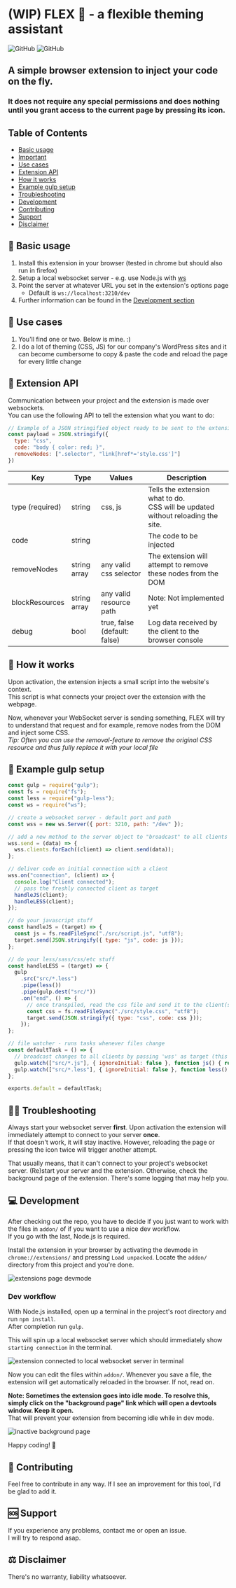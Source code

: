 # (WIP) FLEX 💪 - a flexible theming assistant

![GitHub](https://img.shields.io/github/license/mriot/flex)
![GitHub](https://img.shields.io/badge/version-0.0.1_(WIP)-lightgrey)

## A simple browser extension to inject your code on the fly.  

### It does not require any special permissions and does nothing until you grant access to the current page by pressing its icon.

## Table of Contents

- [Basic usage](#-basic-usage)
- [Important](#-important)
- [Use cases](#-use-cases)
- [Extension API](#-extension-api)
- [How it works](#-how-it-works)
- [Example gulp setup](#-example-gulp-setup)
- [Troubleshooting](#️-troubleshooting)
- [Development](#-development)
- [Contributing](#-contributing)
- [Support](#-support)
- [Disclaimer](#️-disclaimer)

## 📝 Basic usage

1) Install this extension in your browser (tested in chrome but should also run in firefox)  
2) Setup a local websocket server - e.g. use Node.js with [ws](https://www.npmjs.com/package/ws)
3) Point the server at whatever URL you set in the extension's options page
   - Default is `ws://localhost:3210/dev`
4) Further information can be found in the [Development section](#-development)

## 📌 Use cases

1) You'll find one or two. Below is mine. :)
2) I do a lot of theming (CSS, JS) for our company's WordPress sites and it can become cumbersome to copy & paste the code and reload the page for every little change

## 🧩 Extension API

Communication between your project and the extension is made over websockets.  
You can use the following API to tell the extension what you want to do:

``` javascript
// Example of a JSON stringified object ready to be sent to the extension
const payload = JSON.stringify({
  type: "css",
  code: "body { color: red; }",
  removeNodes: [".selector", "link[href*='style.css']"]
})
```

| Key             | Type         | Values                       | Description                                                                        |
|-----------------|--------------|------------------------------|------------------------------------------------------------------------------------|
| type (required) | string       | css, js                      | Tells the extension what to do.<br>CSS will be updated without reloading the site. |
| code            | string       |                              | The code to be injected                                                            |
| removeNodes     | string array | any valid css selector       | The extension will attempt to remove these nodes from the DOM                      |
| blockResources  | string array | any valid resource path      | Note: Not implemented yet                                                          |
| debug           | bool         | true, false (default: false) | Log data received by the client to the browser console                             |

## 🤔 How it works

Upon activation, the extension injects a small script into the website's context.  
This script is what connects your project over the extension with the webpage.  

Now, whenever your WebSocket server is sending something, FLEX will try to understand that request and for example, remove nodes from the DOM and inject some CSS.  
*Tip: Often you can use the removal-feature to remove the original CSS resource and thus fully replace it with your local file*

## 🧾 Example gulp setup

``` javascript
const gulp = require("gulp");
const fs = require("fs");
const less = require("gulp-less");
const ws = require("ws");

// create a websocket server - default port and path
const wss = new ws.Server({ port: 3210, path: "/dev" });

// add a new method to the server object to "broadcast" to all clients
wss.send = (data) => {
  wss.clients.forEach((client) => client.send(data));
};

// deliver code on initial connection with a client
wss.on("connection", (client) => {
  console.log("Client connected");
  // pass the freshly connected client as target
  handleJS(client);
  handleLESS(client);
});

// do your javascript stuff
const handleJS = (target) => {
  const js = fs.readFileSync("./src/script.js", "utf8");
  target.send(JSON.stringify({ type: "js", code: js }));
};

// do your less/sass/css/etc stuff
const handleLESS = (target) => {
  gulp
    .src("src/*.less")
    .pipe(less())
    .pipe(gulp.dest("src/"))
    .on("end", () => {
      // once transpiled, read the css file and send it to the client(s)
      const css = fs.readFileSync("./src/style.css", "utf8");
      target.send(JSON.stringify({ type: "css", code: css }));
    });
};

// file watcher - runs tasks whenever files change
const defaultTask = () => {
  // broadcast changes to all clients by passing 'wss' as target (this is the server object)
  gulp.watch(["src/*.js"], { ignoreInitial: false }, function js() { return handleJS(wss); });
  gulp.watch(["src/*.less"], { ignoreInitial: false }, function less() { return handleLESS(wss); });
};

exports.default = defaultTask;

```

## 🤷‍♂️ Troubleshooting

Always start your websocket server **first**. Upon activation the extension will immediately attempt to connect to your server **once**.  
If that doesn't work, it will stay inactive. However, reloading the page or pressing the icon twice will trigger another attempt.

That usually means, that it can't connect to your project's websocket server. (Re)start your server and the extension.
Otherwise, check the background page of the extension. There's some logging that may help you.

## 💻 Development

After checking out the repo, you have to decide if you just want to work with the files in `addon/` of if you want to use a nice dev workflow.  
If you go with the last, Node.js is required.

Install the extension in your browser by activating the devmode in `chrome://extensions/` and pressing `Load unpacked`. Locate the `addon/` directory from this project and you're done.

![extensions page devmode](images/extensions-page-devmode.jpg)

### Dev workflow

With Node.js installed, open up a terminal in the project's root directory and run `npm install`.  
After completion run `gulp`.

This will spin up a local websocket server which should immediately show `starting connection` in the terminal.

![extension connected to local websocket server in terminal](images/terminal-gulp-devenv.jpg)

Now you can edit the files within `addon/`. Whenever you save a file, the extension will get automatically reloaded in the browser. If not, read on.

**Note: Sometimes the extension goes into idle mode. To resolve this, simply click on the "background page" link which will open a devtools window. Keep it open.**  
That will prevent your extension from becoming idle while in dev mode.

![inactive background page](images/flex-background-inactive.jpg)

Happy coding! 🍻

## 🤝 Contributing

Feel free to contribute in any way. If I see an improvement for this tool, I'd be glad to add it.

## 🆘 Support

If you experience any problems, contact me or open an issue.  
I will try to respond asap.

## ⚖️ Disclaimer

There's no warranty, liability whatsoever.
